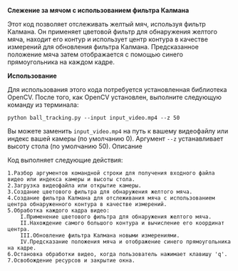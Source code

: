 **Слежение за мячом с использованием фильтра Калмана**

Этот код позволяет отслеживать желтый мяч, используя фильтр Калмана. Он применяет цветовой фильтр для обнаружения желтого мяча, находит его контур и использует центр контура в качестве измерений для обновления фильтра Калмана. Предсказанное положение мяча затем отображается с помощью синего прямоугольника на каждом кадре.

**Использование**

Для использования этого кода потребуется установленная библиотека OpenCV. После того, как OpenCV установлен, выполните следующую команду из терминала:

```python ball_tracking.py --input input_video.mp4 --z 50```

Вы можете заменить `input_video.mp4` на путь к вашему видеофайлу или индекс вашей камеры (по умолчанию 0). Аргумент `--z` устанавливает высоту стола (по умолчанию 50).
Описание

Код выполняет следующие действия:

    1.Разбор аргументов командной строки для получения входного файла видео или индекса камеры и высоты стола.
    2.Загрузка видеофайла или открытие камеры.
    3.Создание цветового фильтра для обнаружения желтого мяча.
    4.Создание фильтра Калмана для отслеживания мяча с использованием центра обнаруженного контура в качестве измерений.
    5.Обработка каждого кадра видео:
        I.Применение цветового фильтра для обнаружения желтого мяча.
        II.Нахождение самого большого контура и вычисление его координат центра.
        III.Обновление фильтра Калмана новыми измерениями.
        IV.Предсказание положения мяча и отображение синего прямоугольника на кадре.
    6.Остановка обработки видео, когда пользователь нажимает клавишу 'q'.
    7.Освобождение ресурсов и закрытие окна.
